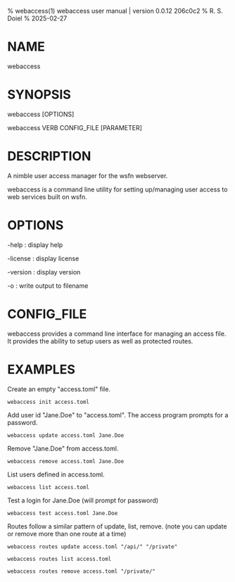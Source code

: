 % webaccess(1) webaccess user manual | version 0.0.12 206c0c2
% R. S. Doiel
% 2025-02-27

# NAME

webaccess

# SYNOPSIS

webaccess [OPTIONS]

webaccess VERB CONFIG_FILE [PARAMETER]

# DESCRIPTION

A nimble user access manager for the wsfn webserver.

webaccess is a command line utility for setting up/managing
user access to web services built on wsfn.

# OPTIONS

-help
: display help

-license
: display license

-version
: display version

-o
: write output to filename


# CONFIG_FILE

webaccess provides a command line interface for managing
an access file. It provides the ability to 
setup users as well as protected routes.

# EXAMPLES

Create an empty "access.toml" file.

~~~
webaccess init access.toml
~~~

Add user id "Jane.Doe" to "access.toml".
The access program prompts for a password. 

~~~
webaccess update access.toml Jane.Doe
~~~

Remove "Jane.Doe" from access.toml.

~~~
webaccess remove access.toml Jane.Doe
~~~

List users defined in access.toml.

~~~
webaccess list access.toml 
~~~

Test a login for Jane.Doe (will prompt for password)

~~~
webaccess test access.toml Jane.Doe
~~~

Routes follow a similar pattern of update, list, remove.
(note you can update or remove more than one route at a time)

~~~
webaccess routes update access.toml "/api/" "/private"

webaccess routes list access.toml

webaccess routes remove access.toml "/private/"
~~~


